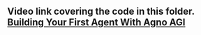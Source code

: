 ## Video link covering the code in this folder. [Building Your First Agent With Agno AGI](https://youtu.be/s7Kkc6vA2K0?si=00qWBt9ibplgGRpd)